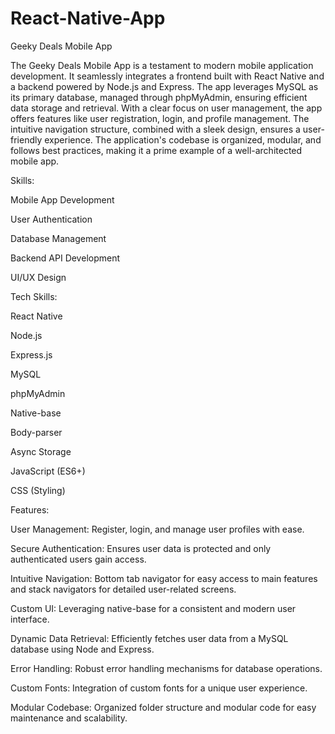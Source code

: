 # React-Native-App

Geeky Deals Mobile App

The Geeky Deals Mobile App is a testament to modern mobile application development. 
It seamlessly integrates a frontend built with React Native and a backend powered by Node.js and Express. 
The app leverages MySQL as its primary database, managed through phpMyAdmin, ensuring efficient data storage and retrieval. 
With a clear focus on user management, the app offers features like user registration, login, and profile management. 
The intuitive navigation structure, combined with a sleek design, ensures a user-friendly experience. 
The application's codebase is organized, modular, and follows best practices, making it a prime example of a well-architected mobile app.


Skills:

Mobile App Development

User Authentication

Database Management

Backend API Development

UI/UX Design



Tech Skills:

React Native

Node.js

Express.js

MySQL

phpMyAdmin

Native-base

Body-parser

Async Storage

JavaScript (ES6+)

CSS (Styling)


Features:

User Management: Register, login, and manage user profiles with ease.

Secure Authentication: Ensures user data is protected and only authenticated users gain access.

Intuitive Navigation: Bottom tab navigator for easy access to main features and stack navigators for detailed user-related screens.

Custom UI: Leveraging native-base for a consistent and modern user interface.

Dynamic Data Retrieval: Efficiently fetches user data from a MySQL database using Node and Express.

Error Handling: Robust error handling mechanisms for database operations.

Custom Fonts: Integration of custom fonts for a unique user experience.

Modular Codebase: Organized folder structure and modular code for easy maintenance and scalability.
